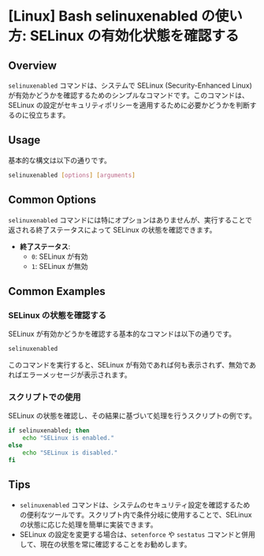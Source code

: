 # [Linux] Bash selinuxenabled の使い方: SELinux の有効化状態を確認する

## Overview
`selinuxenabled` コマンドは、システムで SELinux (Security-Enhanced Linux) が有効かどうかを確認するためのシンプルなコマンドです。このコマンドは、SELinux の設定がセキュリティポリシーを適用するために必要かどうかを判断するのに役立ちます。

## Usage
基本的な構文は以下の通りです。

```bash
selinuxenabled [options] [arguments]
```

## Common Options
`selinuxenabled` コマンドには特にオプションはありませんが、実行することで返される終了ステータスによって SELinux の状態を確認できます。

- **終了ステータス**:
  - `0`: SELinux が有効
  - `1`: SELinux が無効

## Common Examples

### SELinux の状態を確認する
SELinux が有効かどうかを確認する基本的なコマンドは以下の通りです。

```bash
selinuxenabled
```

このコマンドを実行すると、SELinux が有効であれば何も表示されず、無効であればエラーメッセージが表示されます。

### スクリプトでの使用
SELinux の状態を確認し、その結果に基づいて処理を行うスクリプトの例です。

```bash
if selinuxenabled; then
    echo "SELinux is enabled."
else
    echo "SELinux is disabled."
fi
```

## Tips
- `selinuxenabled` コマンドは、システムのセキュリティ設定を確認するための便利なツールです。スクリプト内で条件分岐に使用することで、SELinux の状態に応じた処理を簡単に実装できます。
- SELinux の設定を変更する場合は、`setenforce` や `sestatus` コマンドと併用して、現在の状態を常に確認することをお勧めします。